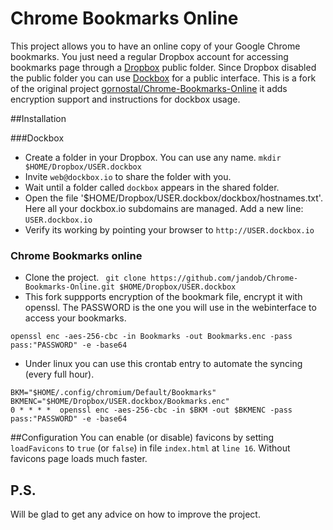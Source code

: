 # Chrome Bookmarks Online


This project allows you to have an online copy of your Google Chrome bookmarks.
You just need a regular Dropbox account for accessing bookmarks page through
a [Dropbox](https://www.dropbox.com/) public folder.
Since Dropbox disabled the public folder you can use
[Dockbox](http://www.dockbox.io) for a public interface.
This is a fork of the original project
[gornostal/Chrome-Bookmarks-Online](https://github.com/gornostal/Chrome-Bookmarks-Online)
it adds encryption support and instructions for dockbox usage.

##Installation

###Dockbox
* Create a folder in your Dropbox. You can use any name.
`mkdir $HOME/Dropbox/USER.dockbox`
* Invite `web@dockbox.io` to share the folder with you.
* Wait until a folder called `dockbox` appears in the shared folder.
* Open the file '$HOME/Dropbox/USER.dockbox/dockbox/hostnames.txt'.  Here all
your dockbox.io subdomains are managed. Add a new line:
`USER.dockbox.io`
* Verify its working by pointing your browser to `http://USER.dockbox.io`

### Chrome Bookmarks online
* Clone the project.
` git clone https://github.com/jandob/Chrome-Bookmarks-Online.git $HOME/Dropbox/USER.dockbox`
* This fork suppports encryption of the bookmark file, encrypt it with openssl.
  The PASSWORD is the one you will use in the webinterface to access your
  bookmarks.
```
openssl enc -aes-256-cbc -in Bookmarks -out Bookmarks.enc -pass pass:"PASSWORD" -e -base64
```
* Under linux you can use this crontab entry to automate the syncing (every full hour).
```
BKM="$HOME/.config/chromium/Default/Bookmarks"
BKMENC="$HOME/Dropbox/USER.dockbox/Bookmarks.enc"
0 * * * *  openssl enc -aes-256-cbc -in $BKM -out $BKMENC -pass pass:"PASSWORD" -e -base64
```

##Configuration
You can enable (or disable) favicons by setting `loadFavicons` to
`true` (or `false`) in file `index.html` at `line 16`. Without favicons
page loads much faster.


P.S.
----

Will be glad to get any advice on how to improve the project.
